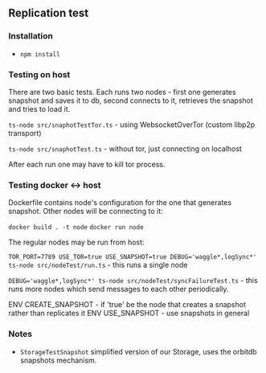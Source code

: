 ## Replication test

### Installation

* `npm install`

### Testing on host

There are two basic tests. Each runs two nodes - first one generates snapshot and saves it to db, second connects to it, retrieves the snapshot and tries to load it.

`ts-node src/snaphotTestTor.ts` - using WebsocketOverTor (custom libp2p transport)

`ts-node src/snaphotTest.ts` - without tor, just connecting on localhost

After each run one may have to kill tor process.


### Testing docker <-> host

Dockerfile contains node's configuration for the one that generates snapshot. Other nodes will be connecting to it:

`docker build . -t node`
`docker run node`

The regular nodes may be run from host:

`TOR_PORT=7789 USE_TOR=true USE_SNAPSHOT=true DEBUG='waggle*,logSync*' ts-node src/nodeTest/run.ts` - this runs a single node

`DEBUG='waggle*,logSync*' ts-node src/nodeTest/syncFailureTest.ts` - this runs more nodes which send messages to each other periodically.

ENV CREATE_SNAPSHOT - if 'true' be the node that creates a snapshot rather than replicates it
ENV USE_SNAPSHOT - use snapshots in general

### Notes

* `StorageTestSnapshot` simplified version of our Storage, uses the orbitdb snapshots mechanism.